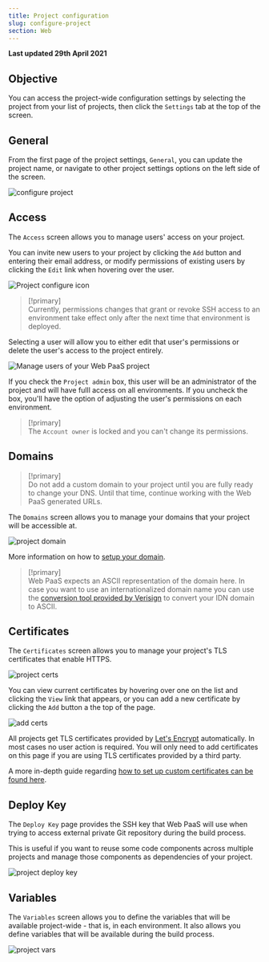 ```yaml
---
title: Project configuration
slug: configure-project
section: Web
---
```


**Last updated 29th April 2021**


## Objective  

You can access the project-wide configuration settings by selecting the project from your list of projects, then click the `Settings` tab at the top of the screen.

## General

From the first page of the project settings, `General`, you can update the project name, or navigate to other project settings options on the left side of the screen.

![configure project](images/settings-basics.png "0.7")

## Access

The `Access` screen allows you to manage users' access on your project.

You can invite new users to your project by clicking the `Add` button and entering their email address, or modify permissions of existing users by clicking the `Edit` link when hovering over the user.

![Project configure icon](images/settings-project-access.png "0.7")

> [!primary]  
> Currently, permissions changes that grant or revoke SSH access to an environment take effect only after the next time that environment is deployed.
> 

Selecting a user will allow you to either edit that user's permissions or delete the user's access to the project entirely.

![Manage users of your Web PaaS project](images/edit-user.png "0.7")

If you check the `Project admin` box, this user will be an administrator of the project and will have fulll access on all environments. If you uncheck the box, you'll have the option of adjusting the user's permissions on each environment.

> [!primary]  
> The `Account owner` is locked and you can't change its permissions.
> 

## Domains

> [!primary]  
>  Do not add a custom domain to your project until you are fully ready to change your DNS. Until that time, continue working with the Web PaaS generated URLs.
> 

The `Domains` screen allows you to manage your domains that your project will be accessible at.

![project domain](images/settings-domains.png "0.7")

More information on how to [setup your domain](../../domains-steps).

> [!primary]  
> Web PaaS expects an ASCII representation of the domain here. In case you want to use an internationalized domain name you can use the [conversion tool provided by Verisign](https://www.verisign.com/en_US/channel-resources/domain-registry-products/idn/idn-conversion-tool/index.xhtml) to convert your IDN domain to ASCII.
> 

## Certificates

The `Certificates` screen allows you to manage your project's TLS certificates that enable HTTPS.

![project certs](images/settings-certificates.png "0.7")

You can view current certificates by hovering over one on the list and clicking the `View` link that appears, or you can add a new certificate by clicking the `Add` button a the top of the page.

![add certs](images/add-cert.png "0.7")

All projects get TLS certificates provided by [Let's Encrypt](../../configuration-routes/https#lets-encrypt) automatically. In most cases no user action is required. You will only need to add certificates on this page if you are using TLS certificates provided by a third party.

A more in-depth guide regarding [how to set up custom certificates can be found here](../../domains-steps/tls).

## Deploy Key

The `Deploy Key` page provides the SSH key that Web PaaS will use when trying to access external private Git repository during the build process.

This is useful if you want to reuse some code components across multiple projects and manage those components as dependencies of your project.

![project deploy key](images/settings-deploy-key.png "0.7")

## Variables

The `Variables` screen allows you to define the variables that will be available project-wide - that is, in each environment. It also allows you define variables that will be available during the build process.

![project vars](images/settings-variables-project.png "0.7")
